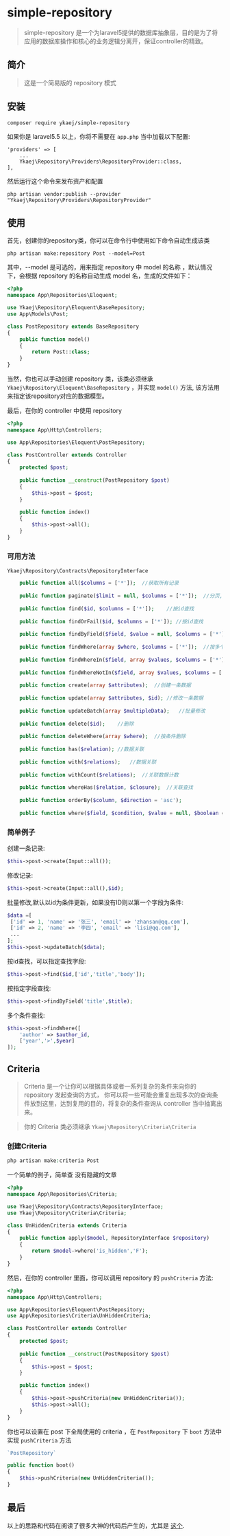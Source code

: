 # simple-repository
> simple-repository 是一个为laravel5提供的数据库抽象层，目的是为了将应用的数据库操作和核心的业务逻辑分离开，保证controller的精致。

## 简介
> 这是一个简易版的 repository 模式 

## 安装
```
composer require ykaej/simple-repository
```

如果你是 laravel5.5 以上，你将不需要在 `app.php` 当中加载以下配置:
```
'providers' => [
    ...
    Ykaej\Repository\Providers\RepositoryProvider::class,
],
```

然后运行这个命令来发布资产和配置
```
php artisan vendor:publish --provider "Ykaej\Repository\Providers\RepositoryProvider"
```

## 使用
首先，创建你的repository类，你可以在命令行中使用如下命令自动生成该类

```
php artisan make:repository Post --model=Post
```
其中，--model 是可选的，用来指定 repository 中 model 的名称 ，默认情况下，会根据 repository 的名称自动生成 model 名，生成的文件如下：

```php
<?php
namespace App\Repositories\Eloquent;

use Ykaej\Repository\Eloquent\BaseRepository;
use App\Models\Post;

class PostRepository extends BaseRepository
{
    public function model()
    {
        return Post::class;
    }
}
```

当然，你也可以手动创建 repository 类，该类必须继承 `Ykaej\Repository\Eloquent\BaseRepository` ，并实现 `model()` 方法,
该方法用来指定该repository对应的数据模型。

最后，在你的 controller 中使用 repository

```php
<?php
namespace App\Http\Controllers;

use App\Repositories\Eloquent\PostRepository;

class PostController extends Controller
{
    protected $post;
    
    public function __construct(PostRepository $post)
    {
        $this->post = $post;
    }

    public function index()
    {
        $this->post->all();
    }
}
```

### 可用方法

`Ykaej\Repository\Contracts\RepositoryInterface`

```php
    public function all($columns = ['*']);  //获取所有记录
    
    public function paginate($limit = null, $columns = ['*']);  //分页, 默认可以再 `repository.php` 中调 
        
    public function find($id, $columns = ['*']);    //按id查找
    
    public function findOrFail($id, $columns = ['*']); //按id查找
    
    public function findByField($field, $value = null, $columns = ['*']);   //按指定字段查找
    
    public function findWhere(array $where, $columns = ['*']);  //按多个条件查找
    
    public function findWhereIn($field, array $values, $columns = ['*']);   
    
    public function findWhereNotIn($field, array $values, $columns = ['*']);
    
    public function create(array $attributes);  //创建一条数据
    
    public function update(array $attributes, $id); //修改一条数据
    
    public function updateBatch(array $multipleData);   //批量修改
    
    public function delete($id);    //删除
    
    public function deleteWhere(array $where);  //按条件删除
    
    public function has($relation); //数据关联
    
    public function with($relations);   //数据关联
    
    public function withCount($relations);  //关联数据计数
    
    public function whereHas($relation, $closure);  //关联查找
    
    public function orderBy($column, $direction = 'asc');
    
    public function where($field, $condition, $value = null, $boolean = 'and');
```

### 简单例子
创建一条记录:
```php
$this->post->create(Input::all());
```

修改记录:
```php
$this->post->create(Input::all(),$id);
```

批量修改,默认以id为条件更新，如果没有ID则以第一个字段为条件:
```php
$data =[
 ['id' => 1, 'name' => '张三', 'email' => 'zhansan@qq.com'],
 ['id' => 2, 'name' => '李四', 'email' => 'lisi@qq.com'],
 ...
];
$this->post->updateBatch($data);
```

按id查找，可以指定查找字段:
```php
$this->post->find($id,['id','title','body']);
```

按指定字段查找:
```php
$this->post->findByField('title',$title);
```

多个条件查找:
```php
$this->post->findWhere([
    'author' => $author_id,
    ['year','>',$year]
]);
```

## Criteria

> Criteria 是一个让你可以根据具体或者一系列复杂的条件来向你的 repository 发起查询的方式，
你可以将一些可能会重复出现多次的查询条件放到这里，达到复用的目的，将复杂的条件查询从 controller 当中抽离出来。

> 你的 Criteria 类必须继承 `Ykaej\Repository\Criteria\Criteria`

### 创建Criteria

```php
php artisan make:criteria Post
```

一个简单的例子，简单查 没有隐藏的文章
```php
<?php
namespace App\Repositories\Criteria;

use Ykaej\Repository\Contracts\RepositoryInterface;
use Ykaej\Repository\Criteria\Criteria;

class UnHiddenCriteria extends Criteria
{
    public function apply($model, RepositoryInterface $repository)
    {
        return $model->where('is_hidden','F');
    }
}
```

然后，在你的 controller 里面，你可以调用 repository 的 `pushCriteria` 方法:

```php
<?php
namespace App\Http\Controllers;

use App\Repositories\Eloquent\PostRepository;
use App\Repositories\Criteria\UnHiddenCriteria;

class PostController extends Controller
{
    protected $post;
    
    public function __construct(PostRepository $post)
    {
        $this->post = $post;
    }

    public function index()
    {
        $this->post->pushCriteria(new UnHiddenCriteria());
        $this->post->all();
    }
}
```

你也可以设置在 post 下全局使用的 criteria ，在 `PostRepository` 下 `boot` 方法中实现 `pushCriteria` 方法

```php
`PostRepository`

public function boot()
{
    $this->pushCriteria(new UnHiddenCriteria());
}
```

## 最后
以上的思路和代码在阅读了很多大神的代码后产生的，尤其是 [这个](https://github.com/prettus/l5-repository).










